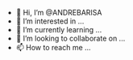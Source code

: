 - 👋 Hi, I’m @ANDREBARISA
- 👀 I’m interested in ...
- 🌱 I’m currently learning ...
- 💞️ I’m looking to collaborate on ...
- 📫 How to reach me ...

<!---
ANDREBARISA/ANDREBARISA is a ✨ special ✨ repository because its `README.md` (this file) appears on your GitHub profile.
You can click the Preview link to take a look at your changes.
--->
